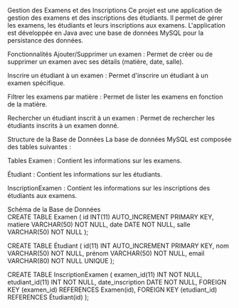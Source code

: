 Gestion des Examens et des Inscriptions
Ce projet est une application de gestion des examens et des inscriptions des étudiants. Il permet de gérer les examens, les étudiants et leurs inscriptions aux examens. L'application est développée en Java avec une base de données MySQL pour la persistance des données.

Fonctionnalités
Ajouter/Supprimer un examen : Permet de créer ou de supprimer un examen avec ses détails (matière, date, salle).

Inscrire un étudiant à un examen : Permet d'inscrire un étudiant à un examen spécifique.

Filtrer les examens par matière : Permet de lister les examens en fonction de la matière.

Rechercher un étudiant inscrit à un examen : Permet de rechercher les étudiants inscrits à un examen donné.

Structure de la Base de Données
La base de données MySQL est composée des tables suivantes :

Tables
Examen : Contient les informations sur les examens.

Étudiant : Contient les informations sur les étudiants.

InscriptionExamen : Contient les informations sur les inscriptions des étudiants aux examens.

Schéma de la Base de Données                                                                
CREATE TABLE Examen (
    id INT(11) AUTO_INCREMENT PRIMARY KEY,
    matiere VARCHAR(50) NOT NULL,
    date DATE NOT NULL,
    salle VARCHAR(50) NOT NULL
);

CREATE TABLE Étudiant (
    id(11) INT AUTO_INCREMENT PRIMARY KEY,
    nom VARCHAR(50) NOT NULL,
    prénom VARCHAR(50) NOT NULL,
    email VARCHAR(80) NOT NULL UNIQUE
);

CREATE TABLE InscriptionExamen (
    examen_id(11) INT NOT NULL,
    etudiant_id(11) INT NOT NULL,
    date_inscription DATE NOT NULL,
    FOREIGN KEY (examen_id) REFERENCES Examen(id),
    FOREIGN KEY (etudiant_id) REFERENCES Étudiant(id)
);
